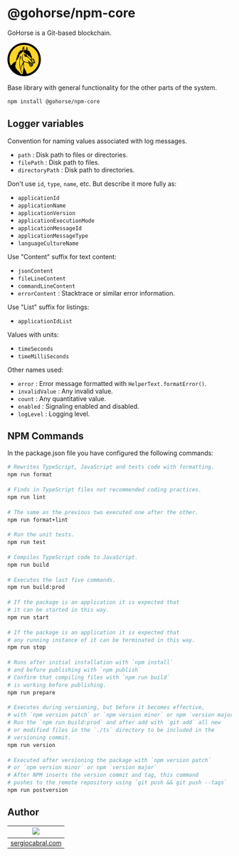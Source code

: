 # @gohorse/npm-core

GoHorse is a Git-based blockchain.

[<img src="https://github.com/sergiocabral/App.GoHorse/raw/main/gohorse.png" width="75px;"/>](https://gohorse.dev/)

Base library with general functionality for the other parts of the system.

```bash
npm install @gohorse/npm-core
```

## Logger variables

Convention for naming values associated with log messages.

- `path` : Disk path to files or directories.
- `filePath` : Disk path to files.
- `directoryPath` : Disk path to directories.

Don't use `id`, `type`, `name`, etc. But describe it more fully as:

- `applicationId`
- `applicationName`
- `applicationVersion`
- `applicationExecutionMode`
- `applicationMessageId`
- `applicationMessageType`
- `languageCultureName`

Use "Content" suffix for text content:

- `jsonContent`
- `fileLineContent`
- `commandLineContent`
- `errorContent` : Stacktrace or similar error information. 

Use "List" suffix for listings:

- `applicationIdList`

Values with units:

- `timeSeconds`
- `timeMilliSeconds`

Other names used:

- `error` : Error message formatted with `HelperText.formatError()`.
- `invalidValue` : Any invalid value.
- `count` : Any quantitative value.
- `enabled` : Signaling enabled and disabled.
- `logLevel` : Logging level.

## NPM Commands

In the package.json file you have configured the following commands:

```bash
# Rewrites TypeScript, JavaScript and tests code with formatting.
npm run format

# Finds in TypeScript files not recommended coding practices.
npm run lint

# The same as the previous two executed one after the other.
npm run format+lint

# Run the unit tests.
npm run test

# Compiles TypeScript code to JavaScript.
npm run build

# Executes the last five commands.
npm run build:prod

# If the package is an application it is expected that
# it can be started in this way.
npm run start

# If the package is an application it is expected that
# any running instance of it can be terminated in this way.
npm run stop

# Runs after initial installation with `npm install`
# and before publishing with `npm publish`
# Confirm that compiling files with `npm run build`
# is working before publishing.
npm run prepare

# Executes during versioning, but before it becomes effective,
# with `npm version patch` or `npm version minor` or npm `version major`.
# Run the `npm run build:prod` and after add with `git add` all new
# or modified files in the `./ts` directory to be included in the
# versioning commit.
npm run version

# Executed after versioning the package with `npm version patch`
# or `npm version minor` or npm `version major`
# After NPM inserts the version commit and tag, this command
# pushes to the remote repository using `git push && git push --tags`
npm run postversion

```

## Author

| [<img src="https://avatars.githubusercontent.com/u/665373?v=4" width="75px;"/>](https://github.com/sergiocabral) |
| :-: |
|[sergiocabral.com](https://sergiocabral.com)|
